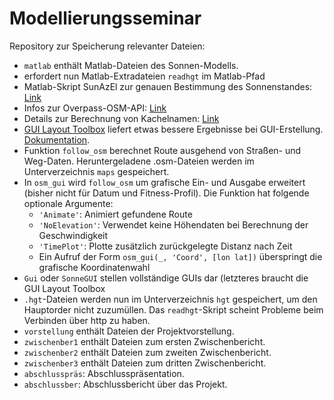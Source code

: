 # Modellierungsseminar

Repository zur Speicherung relevanter Dateien:

* `matlab` enthält Matlab-Dateien des Sonnen-Modells.
 * erfordert nun Matlab-Extradateien `readhgt` im Matlab-Pfad
 * Matlab-Skript SunAzEl zur genauen Bestimmung des Sonnenstandes: [Link](https://de.mathworks.com/matlabcentral/fileexchange/23051-vectorized-solar-azimuth-and-elevation-estimation)
 * Infos zur Overpass-OSM-API: [Link](https://wiki.openstreetmap.org/wiki/Overpass_API)
 * Details zur Berechnung von Kachelnamen: [Link](https://wiki.openstreetmap.org/wiki/Slippy_map_tilenames)
 * [GUI Layout Toolbox](https://de.mathworks.com/matlabcentral/fileexchange/47982-gui-layout-toolbox?requestedDomain=www.mathworks.com)
   liefert etwas bessere Ergebnisse bei GUI-Erstellung.
   [Dokumentation](http://cda.psych.uiuc.edu/matlab_programming_class_2012/guide/GUILayout_v1p10/GUILayout-v1p10/layoutHelp/index.html).
 * Funktion `follow_osm` berechnet Route ausgehend von Straßen- und Weg-Daten.
   Heruntergeladene .osm-Dateien werden im Unterverzeichnis `maps` gespeichert.
 * In `osm_gui` wird `follow_osm` um grafische Ein- und Ausgabe erweitert (bisher nicht für Datum
   und Fitness-Profil). Die Funktion hat folgende optionale Argumente:
    * `'Animate'`: Animiert gefundene Route
    * `'NoElevation'`: Verwendet keine Höhendaten bei Berechnung der Geschwindigkeit
    * `'TimePlot'`: Plotte zusätzlich zurückgelegte Distanz nach Zeit
    * Ein Aufruf der Form `osm_gui(_, 'Coord', [lon lat])` überspringt die grafische
      Koordinatenwahl
 * `Gui` oder `SonneGUI` stellen vollständige GUIs dar (letzteres braucht die GUI Layout Toolbox
 * `.hgt`-Dateien werden nun im Unterverzeichnis `hgt` gespeichert, um den Hauptorder
   nicht zuzumüllen. Das `readhgt`-Skript scheint Probleme beim Verbinden über http zu
   haben.
* `vorstellung` enthält Dateien der Projektvorstellung.
* `zwischenber1` enthält Dateien zum ersten Zwischenbericht.
* `zwischenber2` enthält Dateien zum zweiten Zwischenbericht.
* `zwischenber3` enthält Dateien zum dritten Zwischenbericht.
* `abschlusspräs`: Abschlusspräsentation.
* `abschlussber`: Abschlussbericht über das Projekt.
